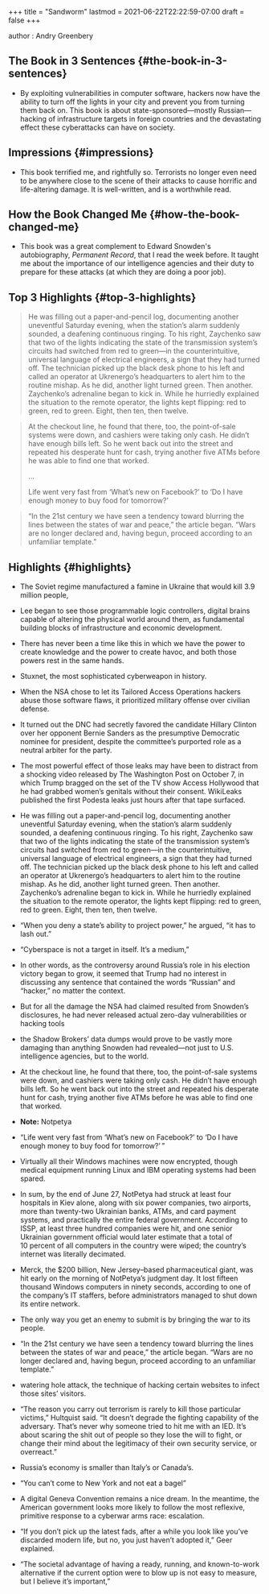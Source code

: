 +++
title = "Sandworm"
lastmod = 2021-06-22T22:22:59-07:00
draft = false
+++

author
: Andry Greenbery


## The Book in 3 Sentences {#the-book-in-3-sentences}

-   By exploiting vulnerabilities in computer software, hackers now have the ability to turn off the lights in your city and prevent you from turning them back on. This book is about state-sponsored—mostly Russian—hacking of infrastructure targets in foreign countries and the devastating effect these cyberattacks can have on society.


## Impressions {#impressions}

-   This book terrified me, and rightfully so. Terrorists no longer even need to be anywhere close to the scene of their attacks to cause horrific and life-altering damage. It is well-written, and is a worthwhile read.


## How the Book Changed Me {#how-the-book-changed-me}

-   This book was a great complement to Edward Snowden's autobiography, _Permanent Record_, that I read the week before. It taught me about the importance of our intelligence agencies and their duty to prepare for these attacks (at which they are doing a poor job).


## Top 3 Highlights {#top-3-highlights}

> He was filling out a paper-and-pencil log, documenting another uneventful Saturday evening, when the station’s alarm suddenly sounded, a deafening continuous ringing. To his right, Zaychenko saw that two of the lights indicating the state of the transmission system’s circuits had switched from red to green—in the counterintuitive, universal language of electrical engineers, a sign that they had turned off. The technician picked up the black desk phone to his left and called an operator at Ukrenergo’s headquarters to alert him to the routine mishap. As he did, another light turned green. Then another. Zaychenko’s adrenaline began to kick in. While he hurriedly explained the situation to the remote operator, the lights kept flipping: red to green, red to green. Eight, then ten, then twelve.

<!--quoteend-->

> At the checkout line, he found that there, too, the point-of-sale systems were down, and cashiers were taking only cash. He didn’t have enough bills left. So he went back out into the street and repeated his desperate hunt for cash, trying another five ATMs before he was able to find one that worked.
>
> ...
>
> Life went very fast from ‘What’s new on Facebook?’ to ‘Do I have enough money to buy food for tomorrow?’

<!--quoteend-->

> “In the 21st century we have seen a tendency toward blurring the lines between the states of war and peace,” the article began. “Wars are no longer declared and, having begun, proceed according to an unfamiliar template.”


## Highlights {#highlights}

-   The Soviet regime manufactured a famine in Ukraine that would kill 3.9 million people,

-   Lee began to see those programmable logic controllers, digital brains capable of altering the physical world around them, as fundamental building blocks of infrastructure and economic development.

-   There has never been a time like this in which we have the power to create knowledge and the power to create havoc, and both those powers rest in the same hands.

-   Stuxnet, the most sophisticated cyberweapon in history.

-   When the NSA chose to let its Tailored Access Operations hackers abuse those software flaws, it prioritized military offense over civilian defense.

-   It turned out the DNC had secretly favored the candidate Hillary Clinton over her opponent Bernie Sanders as the presumptive Democratic nominee for president, despite the committee’s purported role as a neutral arbiter for the party.

-   The most powerful effect of those leaks may have been to distract from a shocking video released by The Washington Post on October 7, in which Trump bragged on the set of the TV show Access Hollywood that he had grabbed women’s genitals without their consent. WikiLeaks published the first Podesta leaks just hours after that tape surfaced.

-   He was filling out a paper-and-pencil log, documenting another uneventful Saturday evening, when the station’s alarm suddenly sounded, a deafening continuous ringing. To his right, Zaychenko saw that two of the lights indicating the state of the transmission system’s circuits had switched from red to green—in the counterintuitive, universal language of electrical engineers, a sign that they had turned off. The technician picked up the black desk phone to his left and called an operator at Ukrenergo’s headquarters to alert him to the routine mishap. As he did, another light turned green. Then another. Zaychenko’s adrenaline began to kick in. While he hurriedly explained the situation to the remote operator, the lights kept flipping: red to green, red to green. Eight, then ten, then twelve.

-   “When you deny a state’s ability to project power,” he argued, “it has to lash out.”

-   “Cyberspace is not a target in itself. It’s a medium,”

-   In other words, as the controversy around Russia’s role in his election victory began to grow, it seemed that Trump had no interest in discussing any sentence that contained the words “Russian” and “hacker,” no matter the context.

-   But for all the damage the NSA had claimed resulted from Snowden’s disclosures, he had never released actual zero-day vulnerabilities or hacking tools

-   the Shadow Brokers’ data dumps would prove to be vastly more damaging than anything Snowden had revealed—not just to U.S. intelligence agencies, but to the world.

-   At the checkout line, he found that there, too, the point-of-sale systems were down, and cashiers were taking only cash. He didn’t have enough bills left. So he went back out into the street and repeated his desperate hunt for cash, trying another five ATMs before he was able to find one that worked.

-   ****Note:**** Notpetya

-   “Life went very fast from ‘What’s new on Facebook?’ to ‘Do I have enough money to buy food for tomorrow?’ ”

-   Virtually all their Windows machines were now encrypted, though medical equipment running Linux and IBM operating systems had been spared.

-   In sum, by the end of June 27, NotPetya had struck at least four hospitals in Kiev alone, along with six power companies, two airports, more than twenty-two Ukrainian banks, ATMs, and card payment systems, and practically the entire federal government. According to ISSP, at least three hundred companies were hit, and one senior Ukrainian government official would later estimate that a total of 10 percent of all computers in the country were wiped; the country’s internet was literally decimated.

-   Merck, the $200 billion, New Jersey–based pharmaceutical giant, was hit early on the morning of NotPetya’s judgment day. It lost fifteen thousand Windows computers in ninety seconds, according to one of the company’s IT staffers, before administrators managed to shut down its entire network.

-   The only way you get an enemy to submit is by bringing the war to its people.

-   “In the 21st century we have seen a tendency toward blurring the lines between the states of war and peace,” the article began. “Wars are no longer declared and, having begun, proceed according to an unfamiliar template.”

-   watering hole attack, the technique of hacking certain websites to infect those sites’ visitors.

-   “The reason you carry out terrorism is rarely to kill those particular victims,” Hultquist said. “It doesn’t degrade the fighting capability of the adversary. That’s never why someone tried to hit me with an IED. It’s about scaring the shit out of people so they lose the will to fight, or change their mind about the legitimacy of their own security service, or overreact.”

-   Russia’s economy is smaller than Italy’s or Canada’s.

-   “You can’t come to New York and not eat a bagel”

-   A digital Geneva Convention remains a nice dream. In the meantime, the American government looks more likely to follow the most reflexive, primitive response to a cyberwar arms race: escalation.

-   “If you don’t pick up the latest fads, after a while you look like you’ve discarded modern life, but no, you just haven’t adopted it,” Geer explained.

-   “The societal advantage of having a ready, running, and known-to-work alternative if the current option were to blow up is not easy to measure, but I believe it’s important,”